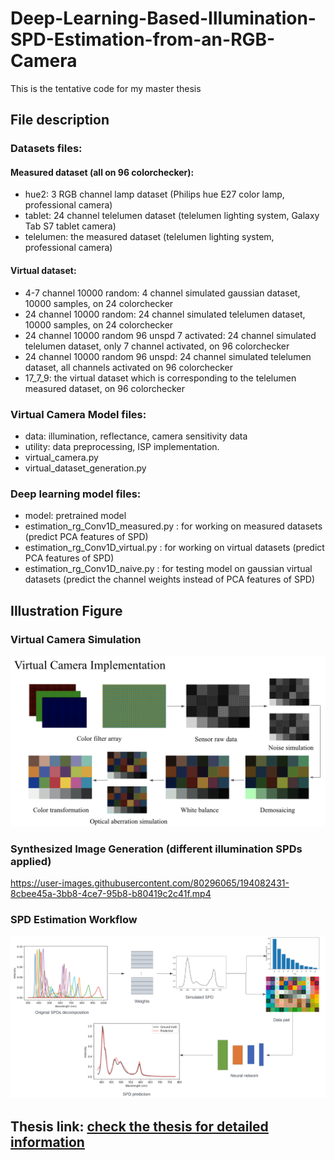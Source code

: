 # Deep-Learning-Based-Illumination-SPD-Estimation-from-an-RGB-Camera
This is the tentative code for my master thesis 

## File description 

### Datasets files:
#### Measured dataset (all on 96 colorchecker):
* hue2: 3 RGB channel lamp dataset (Philips hue E27 color lamp, professional camera)
* tablet: 24 channel telelumen dataset (telelumen lighting system, Galaxy Tab S7 tablet camera)
* telelumen: the measured dataset (telelumen lighting system, professional camera)

 
#### Virtual dataset:
* 4-7 channel 10000 random: 4 channel simulated gaussian dataset, 10000 samples, on 24 colorchecker  
* 24 channel 10000 random: 24 channel simulated telelumen dataset, 10000 samples, on 24 colorchecker  
* 24 channel 10000 random 96 unspd 7 activated: 24 channel simulated telelumen dataset, only 7 channel activated, on 96 colorchecker
* 24 channel 10000 random 96 unspd: 24 channel simulated telelumen dataset, all channels activated on 96 colorchecker  
* 17_7_9: the virtual dataset which is corresponding to the telelumen measured dataset, on 96 colorchecker  

### Virtual Camera Model files:
* data: illumination, reflectance, camera sensitivity data 
* utility: data preprocessing, ISP implementation.
* virtual_camera.py
* virtual_dataset_generation.py

### Deep learning model files:
* model: pretrained model
* estimation_rg_Conv1D_measured.py : for working on measured datasets (predict PCA features of SPD)
* estimation_rg_Conv1D_virtual.py : for working on virtual datasets (predict PCA features of SPD)
* estimation_rg_Conv1D_naive.py : for testing model on gaussian virtual datasets (predict the channel weights instead of PCA features of SPD)
 
## Illustration Figure
 
### Virtual Camera Simulation
![](images/virtual%20camera.png)
 
### Synthesized Image Generation (different illumination SPDs applied)
https://user-images.githubusercontent.com/80296065/194082431-8cbee45a-3bb8-4ce7-95b8-b80419c2c41f.mp4

### SPD Estimation Workflow
![](images/SPD%20estimation%20scheme.png)

## Thesis link: [check the thesis for detailed information](https://drive.google.com/file/d/1RuFVj-hMuMlr-eeeA-Pli45FrMztTi8U/view)  
